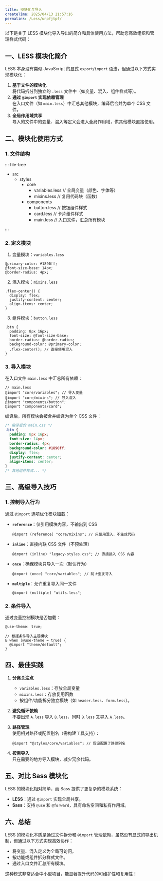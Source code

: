 ```yaml
---
title: 模块化与导入
createTime: 2025/04/13 21:57:16
permalink: /Less/unpfjtpf/
---
```


以下是关于 LESS 模块化导入导出的简介和具体使用方法，帮助您高效组织和管理样式代码：

## **一、LESS 模块化简介**

LESS 本身没有类似 JavaScript 的显式 `export`/`import` 语法，但通过以下方式实现模块化：

1. **基于文件的模块化**  
   将代码拆分到独立的 `.less` 文件中（如变量、混入、组件样式等）。
2. **通过 `@import` 实现依赖管理**  
   在入口文件（如 `main.less`）中汇总其他模块，编译后合并为单个 CSS 文件。
3. **全局作用域共享**  
   导入的文件中的变量、混入等定义会进入全局作用域，供其他模块直接使用。

## **二、模块化使用方式**

### **1. 文件结构**

::: file-tree

- src
  - styles
    - core
      - variables.less // 全局变量（颜色、字体等）
      - mixins.less // 复用代码块（函数）
    - components
      - button.less // 按钮组件样式
      - card.less // 卡片组件样式
      - main.less // 入口文件，汇总所有模块

:::

### **2. 定义模块**

1. 变量模块：`variables.less`

```less
@primary-color: #1890ff;
@font-size-base: 14px;
@border-radius: 4px;
```

2. 混入模块：`mixins.less`

```less
.flex-center() {
  display: flex;
  justify-content: center;
  align-items: center;
}
```

3. 组件模块：`button.less`

```less
.btn {
  padding: 8px 16px;
  font-size: @font-size-base;
  border-radius: @border-radius;
  background-color: @primary-color;
  .flex-center(); // 直接使用混入
}
```

### **3. 导入模块**

在入口文件 `main.less` 中汇总所有依赖：

```less
// main.less
@import "core/variables"; // 导入变量
@import "core/mixins"; // 导入混入
@import "components/button";
@import "components/card";
```

编译后，所有模块会被合并编译为单个 CSS 文件：

```css
/* 编译后的 main.css */
.btn {
  padding: 8px 16px;
  font-size: 14px;
  border-radius: 4px;
  background-color: #1890ff;
  display: flex;
  justify-content: center;
  align-items: center;
}
/* 其他组件样式... */
```

## **三、高级导入技巧**

### **1. 控制导入行为**

通过 `@import` 选项优化模块加载：

- **`reference`**：仅引用模块内容，不输出到 CSS
  ```less
  @import (reference) "core/mixins"; // 只使用混入，不生成代码
  ```
- **`inline`**：直接内联 CSS 文件（不预处理）
  ```less
  @import (inline) "legacy-styles.css"; // 直接插入 CSS 内容
  ```
- **`once`**：确保模块只导入一次（默认行为）
  ```less
  @import (once) "core/variables"; // 防止重复导入
  ```
- **`multiple`**：允许重复导入同一文件
  ```less
  @import (multiple) "utils.less";
  ```

### **2. 条件导入**

通过变量控制模块是否加载：

```less
@use-theme: true;

// 根据条件导入主题模块
& when (@use-theme = true) {
  @import "theme/default";
}
```

## **四、最佳实践**

1. **分离关注点**

   - `variables.less`：存放全局变量
   - `mixins.less`：存放复用函数
   - 按组件/功能拆分独立模块（如 `header.less`、`form.less`）。

2. **避免循环依赖**  
   不要出现 `A.less` 导入 `B.less`，同时 `B.less` 又导入 `A.less`。

3. **路径管理**  
   使用相对路径或配置别名（需构建工具支持）：

   ```less
   @import "@styles/core/variables"; // 假设配置了路径别名
   ```

4. **按需导入**  
   只在需要的地方导入模块，减少冗余代码。

## **五、对比 Sass 模块化**

LESS 的模块化相对简单，而 Sass 提供了更复杂的模块系统：

- **LESS**：通过 `@import` 实现全局共享。
- **Sass**：支持 `@use` 和 `@forward`，具有命名空间和私有作用域。

## **六、总结**

LESS 的模块化本质是通过文件拆分和 `@import` 管理依赖，虽然没有显式的导出机制，但通过以下方式实现高效协作：

- 将变量、混入定义为全局可访问。
- 按功能或组件拆分样式文件。
- 通过入口文件汇总所有模块。

这种模式非常适合中小型项目，能显著提升代码的可维护性和复用性！
